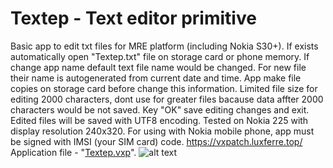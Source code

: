 # Textep - Text editor primitive
Basic app to edit txt files for MRE platform (including Nokia S30+). If exists automatically open "Textep.txt" file on storage card or phone memory. If change app name default text file name would be changed. For new file their name is autogenerated from current date and time. App make file copies on storage card before change this information. Limited file size for editing 2000 characters, dont use for greater files bacause data affter 2000 characters would be not saved. Key "OK" save editing changes and exit. Edited files will be saved with UTF8 encoding. Tested on Nokia 225 with display resolution 240x320. For using with Nokia mobile phone, app must be signed with IMSI (your SIM card) code. https://vxpatch.luxferre.top/
Application file - "[Textep.vxp](https://github.com/RDZDX/textep/blob/main/Textep.vxp?raw=true)".
![alt text](https://rdzdx.github.io/textep/picture.jpg)

